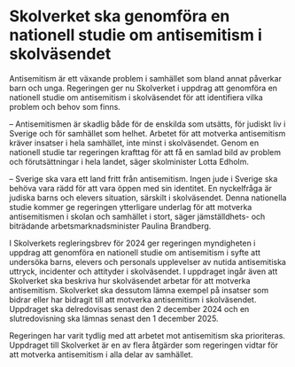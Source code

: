 # Skolverket ska genomföra en nationell studie om antisemitism i skolväsendet

Antisemitism är ett växande problem i samhället som bland annat påverkar barn och unga. Regeringen ger nu Skolverket i uppdrag att genomföra en nationell studie om antisemitism i skolväsendet för att identifiera vilka problem och behov som finns.

– Antisemitismen är skadlig både för de enskilda som utsätts, för judiskt liv i Sverige och för samhället som helhet. Arbetet för att motverka antisemitism kräver insatser i hela samhället, inte minst i skolväsendet. Genom en nationell studie tar regeringen krafttag för att få en samlad bild av problem och förutsättningar i hela landet, säger skolminister Lotta Edholm.

– Sverige ska vara ett land fritt från antisemitism. Ingen jude i Sverige ska behöva vara rädd för att vara öppen med sin identitet. En nyckelfråga är judiska barns och elevers situation, särskilt i skolväsendet. Denna nationella studie kommer ge regeringen ytterligare underlag för att motverka antisemitismen i skolan och samhället i stort, säger jämställdhets- och biträdande arbetsmarknadsminister Paulina Brandberg.

I Skolverkets regleringsbrev för 2024 ger regeringen myndigheten i uppdrag att genomföra en nationell studie om antisemitism i syfte att undersöka barns, elevers och personals upplevelser av nutida antisemitiska uttryck, incidenter och attityder i skolväsendet. I uppdraget ingår även att Skolverket ska beskriva hur skolväsendet arbetar för att motverka antisemitism. Skolverket ska dessutom lämna exempel på insatser som bidrar eller har bidragit till att motverka antisemitism i skolväsendet. Uppdraget ska delredovisas senast den 2 december 2024 och en slutredovisning ska lämnas senast den 1 december 2025.

Regeringen har varit tydlig med att arbetet mot antisemitism ska prioriteras. Uppdraget till Skolverket är en av flera åtgärder som regeringen vidtar för att motverka antisemitism i alla delar av samhället.
